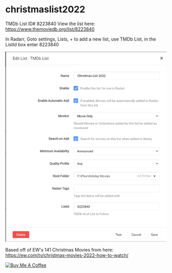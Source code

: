 # christmaslist2022

TMDb List ID# 8223840
View the list here: https://www.themoviedb.org/list/8223840

In Radarr, Goto settings, Lists, + to add a new list, use TMDb List, in the ListId box enter 8223840

![ezcv logo](https://github.com/Distearth/christmaslist2022/blob/main/Xmas%20List%20Screenshot%20(2022).jpg?raw=true)


Based off of EW's 141 Christmas Movies from here: https://ew.com/tv/christmas-movies-2022-how-to-watch/


<a href="https://www.buymeacoffee.com/distearth" target="_blank"><img src="https://cdn.buymeacoffee.com/buttons/default-orange.png" alt="Buy Me A Coffee" height="41" width="174"></a>

